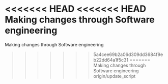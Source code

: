 <<<<<<< HEAD
<<<<<<< HEAD
Making changes through Software engineering
=======
Making changes through Software engineering 
>>>>>>> 5a4cee69b2a06d309dd3684f9eb22dd64a1f5c31
=======
Making changes through Software engineering
>>>>>>> origin/update_script
